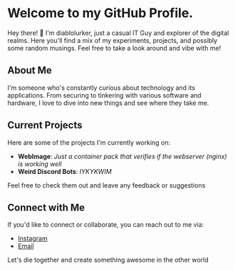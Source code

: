 # Welcome to my GitHub Profile.

Hey there! 👋 I'm diablolurker, just a casual IT Guy and explorer of the digital realms. Here you'll find a mix of my experiments, projects, and possibly some random musings. Feel free to take a look around and vibe with me! 

## About Me

I'm someone who's constantly curious about technology and its applications. From securing to tinkering with various software and hardware, I love to dive into new things and see where they take me.

## Current Projects

Here are some of the projects I'm currently working on:

- **WebImage**: *Just a container pack that verifies if the webserver (nginx) is working well*
- **Weird Discord Bots**: *IYKYKWIM*

Feel free to check them out and leave any feedback or suggestions

## Connect with Me

If you'd like to connect or collaborate, you can reach out to me via:

- [Instagram](https://instagram.com/13hfi)
- [Email](mailto:diablolurker@gmail.com)

Let's die together and create something awesome in the other world
